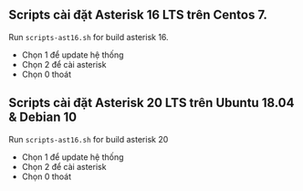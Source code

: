 ## Scripts cài đặt Asterisk 16 LTS trên Centos 7.
Run ```scripts-ast16.sh``` for build asterisk 16.
- Chọn 1 để update hệ thống
- Chọn 2 để cài asterisk
- Chọn 0 thoát
## Scripts cài đặt Asterisk 20 LTS trên Ubuntu 18.04 & Debian 10
Run ```scripts-ast16.sh``` for build asterisk 20
- Chọn 1 để update hệ thống
- Chọn 2 để cài asterisk
- Chọn 0 thoát
